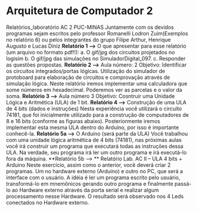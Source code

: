# Arquitetura de Computador 2
Relatórios_laboratório AC 2 PUC-MINAS
Juntamente com os devidos programas sejam escritos pelo professor Romanelli Lodron Zuim(Exemplos no relatório 6) ou pelos integrantes do grupo Filipe Arthur, Henrique Augusto e Lucas Diniz
**Relatório 1  -->** 
O que apresentar para esse relatório (um arquivo no formato pdf!!):
a. O gif/jpg dos circuitos projetados no logisim
b. O gif/jpg das simulações no SimuladorDigital_097.
c. Responder as questões propostas.
**Relatório 2 -->** 
Aula número: 2
Objetivo: Identificar os circuitos integrados/portas lógicas. Utilização do simulador de protoboard para elaboração de circuitos e comprovação através de simulação lógica.
Neste relatório iremos implementar uma calculadora que some números em hexadecimal. Poderemos ver as parcelas e o valor da soma.
**Relatório 3 -->**
Aula número 3
Objetivo:
Cosntruir uma Unidade Lógica e Aritmética (ULA) de 1 bit.
**Relatório 4 -->** 
Construção de uma ULA de 4 bits (dados e instruções)
Nesta experiência você utilizará o circuito 74181, que foi inicialmente utilizado para a construção de computadores de 8 e 16 bits (conforme as figuras abaixo). Posteriormente iremos implementar esta mesma ULA dentro do Arduino, por isso é importante conhecê-la.
**Relatório 5a  -->**
O Arduino (será parte da ULA)
Você trabalhou com uma unidade lógica aritmética de 4 bits (74181), nas próximas aulas você irá construir um programa que executará todas as instruções dessa ULA. Na verdade, seu programa irá ler um outro programa e irá executá-lo fora da máquina.
**Relatório 5b --> **
Relatório Lab. AC II – ULA 4 bits + Arduino
Neste exercício, assim como o anterior, você deverá criar 2 programas. Um no hardware externo (Arduino) e outro no PC, que será a interface com o usuário. A idéia é ler um programa escrito pelo usuário, transformá-lo em mnemônicos gerando outro programa e finalmente passá-lo ao Hardware externo através da porta serial e realizar algum processamento nesse Hardware. O resultado será observado nos 4 Leds conectados no Hardware externo.

